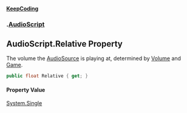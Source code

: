 #### [KeepCoding](index.md 'index')
### [](.md '').[AudioScript](AudioScript.md 'AudioScript')
## AudioScript.Relative Property
The volume the [AudioSource](global__AudioScript_AudioSource.md 'global::AudioScript.AudioSource') is playing at, determined by [Volume](global__AudioScript_Volume.md 'global::AudioScript.Volume') and [Game](global__AudioScript_Game.md 'global::AudioScript.Game').  
```csharp
public float Relative { get; }
```
#### Property Value
[System.Single](https://docs.microsoft.com/en-us/dotnet/api/System.Single 'System.Single')
